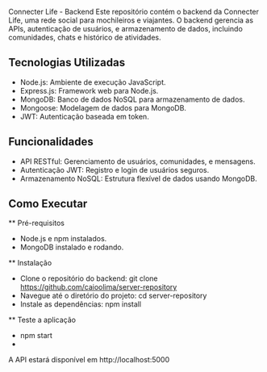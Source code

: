 Connecter Life - Backend
Este repositório contém o backend da Connecter Life, uma rede social para mochileiros e viajantes. O backend gerencia as APIs, autenticação de usuários, e armazenamento de dados, incluindo comunidades, chats e histórico de atividades.

## Tecnologias Utilizadas
  - Node.js: Ambiente de execução JavaScript.
  - Express.js: Framework web para Node.js.
  - MongoDB: Banco de dados NoSQL para armazenamento de dados.
  - Mongoose: Modelagem de dados para MongoDB.
  - JWT: Autenticação baseada em token.

## Funcionalidades
  -  API RESTful: Gerenciamento de usuários, comunidades, e mensagens.
  -  Autenticação JWT: Registro e login de usuários seguros.
  -  Armazenamento NoSQL: Estrutura flexível de dados usando MongoDB.
    
## Como Executar

** Pré-requisitos
- Node.js e npm instalados.
- MongoDB instalado e rodando.

** Instalação
- Clone o repositório do backend: git clone https://github.com/caioolima/server-repository
- Navegue até o diretório do projeto: cd server-repository
- Instale as dependências: npm install

** Teste a aplicação
  - npm start
  - 
A API estará disponível em http://localhost:5000
